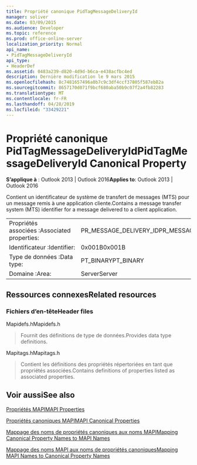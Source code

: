 ```yaml
---
title: Propriété canonique PidTagMessageDeliveryId
manager: soliver
ms.date: 03/09/2015
ms.audience: Developer
ms.topic: reference
ms.prod: office-online-server
localization_priority: Normal
api_name:
- PidTagMessageDeliveryId
api_type:
- HeaderDef
ms.assetid: 0483a239-d820-4d9d-b6ca-e438acfbc4ed
description: Dernière modification le 9 mars 2015
ms.openlocfilehash: 8c7481657496a0b7c9c3df4ccf37805f587eb82a
ms.sourcegitcommit: 8657170d071f9bcf680aba50b9c07f2a4fb82283
ms.translationtype: MT
ms.contentlocale: fr-FR
ms.lasthandoff: 04/28/2019
ms.locfileid: "33429221"
---
```

# <a name="pidtagmessagedeliveryid-canonical-property"></a><span data-ttu-id="6439f-103">Propriété canonique PidTagMessageDeliveryId</span><span class="sxs-lookup"><span data-stu-id="6439f-103">PidTagMessageDeliveryId Canonical Property</span></span>

  
  
<span data-ttu-id="6439f-104">**S’applique à** : Outlook 2013 | Outlook 2016</span><span class="sxs-lookup"><span data-stu-id="6439f-104">**Applies to**: Outlook 2013 | Outlook 2016</span></span> 
  
<span data-ttu-id="6439f-105">Contient un identificateur de système de transfert de messages (MTS) pour un message remis à une application cliente.</span><span class="sxs-lookup"><span data-stu-id="6439f-105">Contains a message transfer system (MTS) identifier for a message delivered to a client application.</span></span>
  
|||
|:-----|:-----|
|<span data-ttu-id="6439f-106">Propriétés associées :</span><span class="sxs-lookup"><span data-stu-id="6439f-106">Associated properties:</span></span>  <br/> |<span data-ttu-id="6439f-107">PR_MESSAGE_DELIVERY_ID</span><span class="sxs-lookup"><span data-stu-id="6439f-107">PR_MESSAGE_DELIVERY_ID</span></span>  <br/> |
|<span data-ttu-id="6439f-108">Identificateur :</span><span class="sxs-lookup"><span data-stu-id="6439f-108">Identifier:</span></span>  <br/> |<span data-ttu-id="6439f-109">0x001B</span><span class="sxs-lookup"><span data-stu-id="6439f-109">0x001B</span></span>  <br/> |
|<span data-ttu-id="6439f-110">Type de données :</span><span class="sxs-lookup"><span data-stu-id="6439f-110">Data type:</span></span>  <br/> |<span data-ttu-id="6439f-111">PT_BINARY</span><span class="sxs-lookup"><span data-stu-id="6439f-111">PT_BINARY</span></span>  <br/> |
|<span data-ttu-id="6439f-112">Domaine :</span><span class="sxs-lookup"><span data-stu-id="6439f-112">Area:</span></span>  <br/> |<span data-ttu-id="6439f-113">Server</span><span class="sxs-lookup"><span data-stu-id="6439f-113">Server</span></span>  <br/> |
   
## <a name="related-resources"></a><span data-ttu-id="6439f-114">Ressources connexes</span><span class="sxs-lookup"><span data-stu-id="6439f-114">Related resources</span></span>

### <a name="header-files"></a><span data-ttu-id="6439f-115">Fichiers d’en-tête</span><span class="sxs-lookup"><span data-stu-id="6439f-115">Header files</span></span>

<span data-ttu-id="6439f-116">Mapidefs.h</span><span class="sxs-lookup"><span data-stu-id="6439f-116">Mapidefs.h</span></span>
  
> <span data-ttu-id="6439f-117">Fournit des définitions de type de données.</span><span class="sxs-lookup"><span data-stu-id="6439f-117">Provides data type definitions.</span></span>
    
<span data-ttu-id="6439f-118">Mapitags.h</span><span class="sxs-lookup"><span data-stu-id="6439f-118">Mapitags.h</span></span>
  
> <span data-ttu-id="6439f-119">Contient les définitions des propriétés répertoriées en tant que propriétés associées.</span><span class="sxs-lookup"><span data-stu-id="6439f-119">Contains definitions of properties listed as associated properties.</span></span>
    
## <a name="see-also"></a><span data-ttu-id="6439f-120">Voir aussi</span><span class="sxs-lookup"><span data-stu-id="6439f-120">See also</span></span>



[<span data-ttu-id="6439f-121">Propriétés MAPI</span><span class="sxs-lookup"><span data-stu-id="6439f-121">MAPI Properties</span></span>](mapi-properties.md)
  
[<span data-ttu-id="6439f-122">Propriétés canoniques MAPI</span><span class="sxs-lookup"><span data-stu-id="6439f-122">MAPI Canonical Properties</span></span>](mapi-canonical-properties.md)
  
[<span data-ttu-id="6439f-123">Mappage des noms de propriétés canoniques aux noms MAPI</span><span class="sxs-lookup"><span data-stu-id="6439f-123">Mapping Canonical Property Names to MAPI Names</span></span>](mapping-canonical-property-names-to-mapi-names.md)
  
[<span data-ttu-id="6439f-124">Mappage des noms MAPI aux noms de propriétés canoniques</span><span class="sxs-lookup"><span data-stu-id="6439f-124">Mapping MAPI Names to Canonical Property Names</span></span>](mapping-mapi-names-to-canonical-property-names.md)

